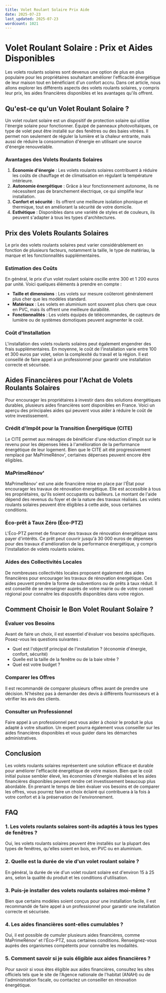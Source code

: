 ```yaml
---
title: Volet Roulant Solaire Prix Aide
date: 2025-07-23
last_updated: 2025-07-23
wordcount: 1021
---
```


# Volet Roulant Solaire : Prix et Aides Disponibles

Les volets roulants solaires sont devenus une option de plus en plus populaire pour les propriétaires souhaitant améliorer l'efficacité énergétique de leur maison tout en bénéficiant d'un confort accru. Dans cet article, nous allons explorer les différents aspects des volets roulants solaires, y compris leur prix, les aides financières disponibles et les avantages qu'ils offrent.

## Qu'est-ce qu'un Volet Roulant Solaire ?

Un volet roulant solaire est un dispositif de protection solaire qui utilise l'énergie solaire pour fonctionner. Équipé de panneaux photovoltaïques, ce type de volet peut être installé sur des fenêtres ou des baies vitrées. Il permet non seulement de réguler la lumière et la chaleur entrante, mais aussi de réduire la consommation d'énergie en utilisant une source d'énergie renouvelable.

### Avantages des Volets Roulants Solaires

1. **Économie d'énergie** : Les volets roulants solaires contribuent à réduire les coûts de chauffage et de climatisation en régulant la température intérieure.
2. **Autonomie énergétique** : Grâce à leur fonctionnement autonome, ils ne nécessitent pas de branchement électrique, ce qui simplifie leur installation.
3. **Confort et sécurité** : Ils offrent une meilleure isolation phonique et thermique, tout en améliorant la sécurité de votre domicile.
4. **Esthétique** : Disponibles dans une variété de styles et de couleurs, ils peuvent s'adapter à tous les types d'architectures.

## Prix des Volets Roulants Solaires

Le prix des volets roulants solaires peut varier considérablement en fonction de plusieurs facteurs, notamment la taille, le type de matériau, la marque et les fonctionnalités supplémentaires.

### Estimation des Coûts

En général, le prix d'un volet roulant solaire oscille entre 300 et 1 200 euros par unité. Voici quelques éléments à prendre en compte :

- **Taille et dimensions** : Les volets sur mesure coûteront généralement plus cher que les modèles standard.
- **Matériaux** : Les volets en aluminium sont souvent plus chers que ceux en PVC, mais ils offrent une meilleure durabilité.
- **Fonctionnalités** : Les volets équipés de télécommandes, de capteurs de lumière ou de systèmes domotiques peuvent augmenter le coût.

### Coût d'Installation

L'installation des volets roulants solaires peut également engendrer des frais supplémentaires. En moyenne, le coût de l'installation varie entre 100 et 300 euros par volet, selon la complexité du travail et la région. Il est conseillé de faire appel à un professionnel pour garantir une installation correcte et sécurisée.

## Aides Financières pour l'Achat de Volets Roulants Solaires

Pour encourager les propriétaires à investir dans des solutions énergétiques durables, plusieurs aides financières sont disponibles en France. Voici un aperçu des principales aides qui peuvent vous aider à réduire le coût de votre investissement.

### Crédit d'Impôt pour la Transition Énergétique (CITE)

Le CITE permet aux ménages de bénéficier d'une réduction d'impôt sur le revenu pour les dépenses liées à l'amélioration de la performance énergétique de leur logement. Bien que le CITE ait été progressivement remplacé par MaPrimeRénov', certaines dépenses peuvent encore être éligibles.

### MaPrimeRénov'

MaPrimeRénov' est une aide financière mise en place par l'État pour encourager les travaux de rénovation énergétique. Elle est accessible à tous les propriétaires, qu'ils soient occupants ou bailleurs. Le montant de l'aide dépend des revenus du foyer et de la nature des travaux réalisés. Les volets roulants solaires peuvent être éligibles à cette aide, sous certaines conditions.

### Éco-prêt à Taux Zéro (Éco-PTZ)

L'Éco-PTZ permet de financer des travaux de rénovation énergétique sans payer d'intérêts. Ce prêt peut couvrir jusqu'à 30 000 euros de dépenses pour des travaux d'amélioration de la performance énergétique, y compris l'installation de volets roulants solaires.

### Aides des Collectivités Locales

De nombreuses collectivités locales proposent également des aides financières pour encourager les travaux de rénovation énergétique. Ces aides peuvent prendre la forme de subventions ou de prêts à taux réduit. Il est conseillé de se renseigner auprès de votre mairie ou de votre conseil régional pour connaître les dispositifs disponibles dans votre région.

## Comment Choisir le Bon Volet Roulant Solaire ?

### Évaluer vos Besoins

Avant de faire un choix, il est essentiel d'évaluer vos besoins spécifiques. Posez-vous les questions suivantes :

- Quel est l'objectif principal de l'installation ? (économie d'énergie, confort, sécurité)
- Quelle est la taille de la fenêtre ou de la baie vitrée ?
- Quel est votre budget ?

### Comparer les Offres

Il est recommandé de comparer plusieurs offres avant de prendre une décision. N'hésitez pas à demander des devis à différents fournisseurs et à vérifier les avis des clients.

### Consulter un Professionnel

Faire appel à un professionnel peut vous aider à choisir le produit le plus adapté à votre situation. Un expert pourra également vous conseiller sur les aides financières disponibles et vous guider dans les démarches administratives.

## Conclusion

Les volets roulants solaires représentent une solution efficace et durable pour améliorer l'efficacité énergétique de votre maison. Bien que le coût initial puisse sembler élevé, les économies d'énergie réalisées et les aides financières disponibles peuvent rendre cet investissement beaucoup plus abordable. En prenant le temps de bien évaluer vos besoins et de comparer les offres, vous pourrez faire un choix éclairé qui contribuera à la fois à votre confort et à la préservation de l'environnement.

## FAQ

### 1. Les volets roulants solaires sont-ils adaptés à tous les types de fenêtres ?

Oui, les volets roulants solaires peuvent être installés sur la plupart des types de fenêtres, qu'elles soient en bois, en PVC ou en aluminium.

### 2. Quelle est la durée de vie d'un volet roulant solaire ?

En général, la durée de vie d'un volet roulant solaire est d'environ 15 à 25 ans, selon la qualité du produit et les conditions d'utilisation.

### 3. Puis-je installer des volets roulants solaires moi-même ?

Bien que certains modèles soient conçus pour une installation facile, il est recommandé de faire appel à un professionnel pour garantir une installation correcte et sécurisée.

### 4. Les aides financières sont-elles cumulables ?

Oui, il est possible de cumuler plusieurs aides financières, comme MaPrimeRénov' et l'Éco-PTZ, sous certaines conditions. Renseignez-vous auprès des organismes compétents pour connaître les modalités.

### 5. Comment savoir si je suis éligible aux aides financières ?

Pour savoir si vous êtes éligible aux aides financières, consultez les sites officiels tels que le site de l'Agence nationale de l'habitat (ANAH) ou de l'administration fiscale, ou contactez un conseiller en rénovation énergétique.